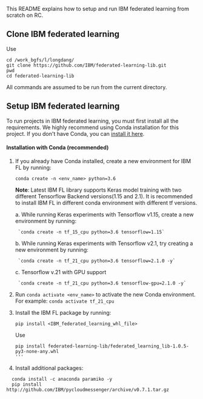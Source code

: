 This README explains how to setup and run IBM federated learning from scratch on RC. 
## Clone IBM federated learning
Use
```commandline
cd /work_bgfs/l/longdang/
git clone https://github.com/IBM/federated-learning-lib.git
pwd
cd federated-learning-lib
```
All commands are assumed to be run from the current directory.

## Setup IBM federated learning

To run projects in IBM federated learning, you must first install all the requirements. 
We highly recommend using Conda installation for this project. If you don't have Conda,
you can [install it here](https://docs.conda.io/projects/conda/en/latest/user-guide/install/).

#### Installation with Conda (recommended)

1. If you already have Conda installed, create a new environment for IBM FL by running:

    `conda create -n <env_name> python=3.6`

    **Note**: Latest IBM FL library supports Keras model training with two different 
    Tensorflow Backend versions(1.15 and 2.1). It is recommended to install IBM FL 
    in different conda environment with different tf versions.
    
    a. While running Keras experiments with Tensorflow v1.15, create a new environment 
    by running:

        `conda create -n tf_15_cpu python=3.6 tensorflow=1.15`

    b. While running Keras experiments with Tensorflow v2.1, try creating a new environment by running:

        `conda create -n tf_21_cpu python=3.6 tensorflow=2.1.0 -y`
        
    c. Tensorflow v.21 with GPU support
    
        `conda create -n tf_21_cpu python=3.6 tensorflow-gpu=2.1.0 -y`
     
2. Run `conda activate <env_name>` to activate the new Conda environment. For example:
        `conda activate tf_21_cpu`

3. Install the IBM FL package by running:
    
    `pip install <IBM_federated_learning_whl_file>`
   
   Use
   ```commandline
   pip install federated-learning-lib/federated_learning_lib-1.0.5-py3-none-any.whl 
   '''
 4. Install additional packages:
 ```commandline
   conda install -c anaconda paramiko -y
   pip install http://github.com/IBM/pycloudmessenger/archive/v0.7.1.tar.gz
 ```
